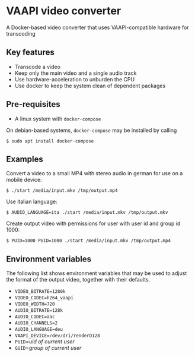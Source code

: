 # VAAPI video converter
A Docker-based video converter that uses VAAPI-compatible hardware for transcoding

## Key features
- Transcode a video
- Keep only the main video and a single audio track
- Use hardware-acceleration to unburden the CPU
- Use docker to keep the system clean of dependent packages

## Pre-requisites
- A linux system with `docker-compose`

On debian-based systems, `docker-compose` may be installed by calling

```$ sudo apt install docker-compose```

## Examples
Convert a video to a small MP4 with stereo audio in german for use on a mobile device:

```$ ./start /media/input.mkv /tmp/output.mp4```

Use italian language:

```$ AUDIO_LANGUAGE=ita ./start /media/input.mkv /tmp/output.mkv```

Create output video with permissions for user with user id and group id 1000:

```$ PUID=1000 PGID=1000 ./start /media/input.mkv /tmp/output.mp4```

## Environment variables
The following list shows environment variables that may be used to adjust the format of the output video, together with their defaults.
- `VIDEO_BITRATE=1280k`
- `VIDEO_CODEC=h264_vaapi`
- `VIDEO_WIDTH=720`
- `AUDIO_BITRATE=128k`
- `AUDIO_CODEC=aac`
- `AUDIO_CHANNELS=2`
- `AUDIO_LANGUAGE=deu`
- `VAAPI_DEVICE=/dev/dri/renderD128`
- `PUID`=_uid of current user_
- `GUID`=_group of current user_
